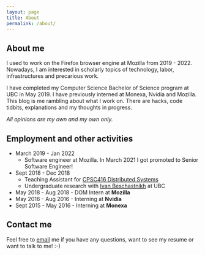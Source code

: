 ```yaml
---
layout: page
title: About
permalink: /about/
---
```


About me
------
I used to work on the Firefox browser engine at Mozilla from 2019 - 2022. Nowadays, I am interested in scholarly topics of technology, labor, infrastructures and precarious work.

I have completed my Computer Science Bachelor of Science program at UBC in May 2019. I have previously interned at Monexa, Nvidia and Mozilla. This blog is me rambling about what I work on. There are hacks, code tidbits, explanations and my thoughts in progress.


*All opinions are my own and my own only.*

Employment and other activities
------
* March 2019 - Jan 2022
  * Software engineer at Mozilla. In March 2021 I got promoted to Senior Software Engineer! 
* Sept 2018 - Dec 2018
  * Teaching Assistant for [ CPSC416 Distributed Systems](https://www.cs.ubc.ca/~bestchai/teaching/cs416_2018w1/index.html)
  * Undergraduate research with [Ivan Beschastnikh](https://www.cs.ubc.ca/~bestchai/) at UBC
* May 2018 - Aug 2018 - DOM Intern at **Mozilla**
* May 2016 - Aug 2016 - Interning at **Nvidia**
* Sept 2015 - May 2016 - Interning at **Monexa**

Contact me
------
Feel free to [email](mailto:annygakhokidze@gmail.com) me if you have any questions, want to see my resume or want to talk to me! :-)
